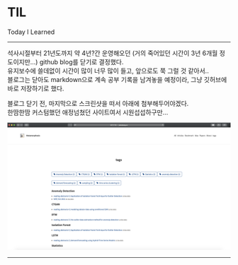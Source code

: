 # TIL
Today I Learned  
  
---
    
석사시절부터 21년도까지 약 4년?간 운영해오던 (거의 죽어있던 시간이 3년 6개월 정도이지만...) github blog를 닫기로 결정했다.  
유지보수에 쓸데없이 시간이 많이 너무 많이 들고, 앞으로도 쭉 그럴 것 같아서..  
블로그는 닫아도 markdown으로 계속 공부 기록을 남겨놓을 예정이라, 그냥 깃허브에 바로 저장하기로 했다.  
  
블로그 닫기 전, 마지막으로 스크린샷을 떠서 아래에 첨부해두어야겠다.   
한땀한땀 커스텀했던 애정넘쳤던 사이트여서 시원섭섭하구만... 

![githubblog](./Resource/img/screenshot1.png)

---